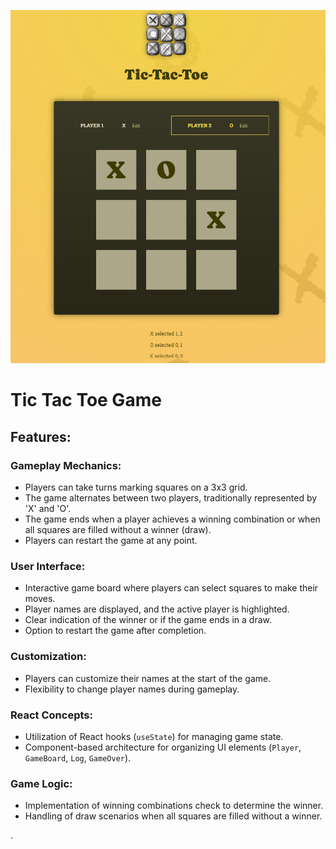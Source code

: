 ![module2ss](module2.jpg)


# Tic Tac Toe Game

## Features:

### Gameplay Mechanics:
- Players can take turns marking squares on a 3x3 grid.
- The game alternates between two players, traditionally represented by 'X' and 'O'.
- The game ends when a player achieves a winning combination or when all squares are filled without a winner (draw).
- Players can restart the game at any point.

### User Interface:
- Interactive game board where players can select squares to make their moves.
- Player names are displayed, and the active player is highlighted.
- Clear indication of the winner or if the game ends in a draw.
- Option to restart the game after completion.

### Customization:
- Players can customize their names at the start of the game.
- Flexibility to change player names during gameplay.

### React Concepts:
- Utilization of React hooks (`useState`) for managing game state.
- Component-based architecture for organizing UI elements (`Player`, `GameBoard`, `Log`, `GameOver`).

### Game Logic:
- Implementation of winning combinations check to determine the winner.
- Handling of draw scenarios when all squares are filled without a winner.

.




